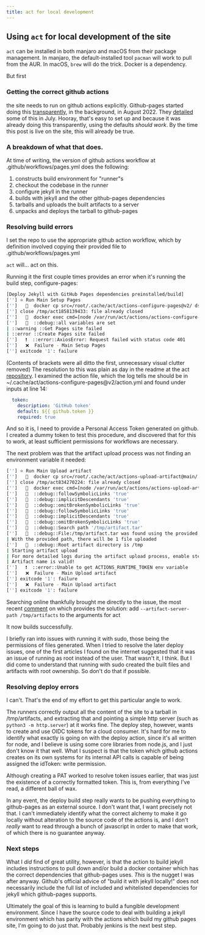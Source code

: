 ```yaml
---
title: act for local development
---
```


## Using ``act`` for local development of the site

``act`` can be installed in both manjaro and macOS from their package
management. In manjaro, the default-installed tool ``pacman`` will work to pull
from the AUR. In macOS, ``brew`` will do the trick. Docker is a dependency.

But first

### Getting the correct github actions

the site needs to run on github actions explicitly. Github-pages started doing
this [transparently][gh_blog_pages_defaults_actions], in the background, in
August 2022. They [detailed][gh_blog_pages_actions_beta] some of this in July.
Hooray, that's easy to set up and because it was already doing this
transparently, using the defaults *should work*. By the time this post is live
on the site, this will already be true.

[gh_blog_pages_defaults_actions]: https://github.blog/2022-08-10-github-pages-now-uses-actions-by-default/
[gh_blog_pages_actions_beta]: https://github.blog/changelog/2022-07-27-github-pages-custom-github-actions-workflows-beta/

### A breakdown of what that does.

At time of writing, the version of github actions workflow at
.github/workflows/pages.yml does the following:

1. constructs build environment for "runner"s
2. checkout the codebase in the runner
3. configure jekyll in the runner
4. builds with jekyll and the other github-pages dependencies
5. tarballs and uploads the built artifacts to a server
6. unpacks and deploys the tarball to github-pages

### Resolving build errors

I set the repo to use the appropriate github action workflow, which by
definition involved copying their provided file to .github/workflows/pages.yml

``act`` will... act on this.

Running it the first couple times provides an error when it's running the build
step, configure-pages:

```bash
[Deploy Jekyll with GitHub Pages dependencies preinstalled/build]
[''] ⭐ Run Main Setup Pages
['']   🐳  docker cp src=/root/.cache/act/actions-configure-pages@v2/ dst=/var/run/act/actions/actions-configure-pages@v2/
[''] close /tmp/act1858139433: file already closed
['']   🐳  docker exec cmd=[node /var/run/act/actions/actions-configure-pages@v2/dist/index.js] user= workdir=
['']   💬  ::debug::all variables are set
| ::warning ::Get Pages site failed
| ::error ::Create Pages site failed
['']   ❗  ::error::AxiosError: Request failed with status code 401
['']   ❌  Failure - Main Setup Pages
[''] exitcode '1': failure
```

(Contents of brackets were all ditto the first, unnecessary visual clutter
removed) The resolution to this was plain as day in the readme at the act
[repository][gh_nektos_act]. I examined the action file, which the log tells me
should be in ~/.cache/act/actions-configure-pages@v2/action.yml and found under
inputs at line 14:

```yml
  token:
    description: 'GitHub token'
    default: ${{ github.token }}
    required: true
```

And so it is, I need to provide a Personal Access Token generated on github. I
created a dummy token to test this procedure, and discovered that for this to
work, at least sufficient permissions for workflows are necessary.

[gh_nektos_act]: https://github.com/nektos/act

The next problem was that the artifact upload process was not finding an
environment variable it needed:

```bash
[''] ⭐ Run Main Upload artifact
['']   🐳  docker cp src=/root/.cache/act/actions-upload-artifact@main/ dst=/var/run/act/actions/actions-upload-artifact@main/
[''] close /tmp/act834270224: file already closed
['']   🐳  docker exec cmd=[node /var/run/act/actions/actions-upload-artifact@main/dist/index.js] user= workdir=
['']   💬  ::debug::followSymbolicLinks 'true'
['']   💬  ::debug::implicitDescendants 'true'
['']   💬  ::debug::omitBrokenSymbolicLinks 'true'
['']   💬  ::debug::followSymbolicLinks 'true'
['']   💬  ::debug::implicitDescendants 'true'
['']   💬  ::debug::omitBrokenSymbolicLinks 'true'
['']   💬  ::debug::Search path '/tmp/artifact.tar'
['']   💬  ::debug::File:/tmp/artifact.tar was found using the provided searchPath
| With the provided path, there will be 1 file uploaded
['']   💬  ::debug::Root artifact directory is /tmp
| Starting artifact upload
| For more detailed logs during the artifact upload process, enable step-debugging: https://docs.github.com/actions/monitoring-and-troubleshooting-workflows/enabling-debug-logging#enabling-step-debug-logging
| Artifact name is valid!
['']   ❗  ::error::Unable to get ACTIONS_RUNTIME_TOKEN env variable
['']   ❌  Failure - Main Upload artifact
[''] exitcode '1': failure
['']   ❌  Failure - Main Upload artifact
[''] exitcode '1': failure
```

Searching online thankfully brought me directly to the issue, the most recent
[comment][gh_act_issue_ACTION_TOKEN_env] on which provides the solution: add
``--artifact-server-path /tmp/artifacts`` to the arguments for act

[gh_act_issue_ACTION_TOKEN_env]: https://github.com/nektos/act/issues/329#issuecomment-1187246629

It now builds successfully.

I briefly ran into issues with running it with sudo, those being the
permissions of files generated. When I tried to resolve the later deploy
issues, one of the first articles I found on the internet suggested that it was
an issue of running as root instead of the user. That wasn't it, I think. But I
did come to understand that running with sudo created the built files and
artifacts with root ownership. So don't do that if possible.

### Resolving deploy errors

I can't. That's the end of my effort to get this particular angle to work.

The runners correctly output all the content of the site to a tarball in
/tmp/artifacts, and extracting that and pointing a simple http server (such as
``python3 -m http.server``) at it works fine. The deploy step, however, wants
to create and use OIDC tokens for a cloud consumer. It's hard for me to
identify what exactly is going on with the deploy action, since it's all
written for node, and I believe is using some core libraries from node.js, and
I just don't know it that well. What I suspect is that the token which github
actions creates on its own systems for its internal API calls is capable of
being assigned the idToken: write permission.

Although creating a PAT worked to resolve token issues earlier, that was just
the existence of a correctly formatted token. This is, from everything I've
read, a different ball of wax.

In any event, the deploy build step really wants to be pushing everything to
github-pages as an external source. I don't want that, I want precisely not
that. I can't immediately identify what the correct alchemy to make it go
locally without alteration to the source code of the actions is, and I don't
*really* want to read through a bunch of javascript in order to make that work,
of which there is no guarantee anyway.

### Next steps

What I *did* find of great utility, however, is that the action to build jekyll
includes instructions to pull down and/or build a docker container which has
the correct dependencies that github-pages uses. *This* is the nugget I was
after anyway. Github's official advice of "build it with jekyll locally!" does
not necessarily include the full list of included and whitelisted dependencies
for jekyll which github-pages supports.

Ultimately the goal of this is learning to build a fungible development
environment. Since I have the source code to deal with building a jekyll
environment which has parity with the actions which build my github pages site,
I'm going to do just that. Probably jenkins is the next best step.
